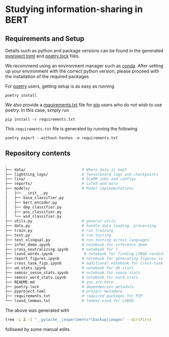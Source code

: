 # Studying information-sharing in BERT

## Requirements and Setup

Details such as python and package versions can be found in the generated
[pyproject.toml](pyproject.toml) and [poetry.lock](poetry.lock) files.

We recommend using an environment manager such as
[conda](https://docs.conda.io/en/latest/). After setting up your environment
with the correct python version, please proceed with the installation of the
required packages

For [poetry](https://python-poetry.org/) users, getting setup is as easy as
running

```terminal
poetry install
```

We also provide a [requirements.txt](requirements.txt) file for
[pip](https://pypi.org/project/pip/) users who do not wish to use poetry. In
this case, simply run

```terminal
pip install -r requirements.txt
```

This `requirements.txt` file is generated by running the following

```terminal
poetry export --without-hashes -o requirements.txt
```

## Repository contents

```bash
.
├── data/                         # Where data is kept
├── lightning_logs/               # Tensorboard logs and checkpoints
├── lisa/                         # SLURM jobs and configs
├── reports/                      # LaTeX and more
├── models/                       # Model implementations
│   ├── __init__.py
│   ├── base_classifier.py
│   ├── bert_encoder.py
│   ├── dep_classifier.py
│   ├── pos_classifier.py
│   └── wsd_classifier.py
├── utils.py                      # general utils
├── data.py                       # handle data loading, processing
├── train.py                      # run training
├── test.py                       # run testing
├── test_xlingual.py              # run testing across languages
├── infer_demo.ipynb              # notebook for inference demo
├── cross_neutralizing.ipynb      # notebook for ?
├── lswsd_words.ipynb              # notebook for finding LSWSD candidate lemmas
├── report_figures.ipynb          # notebook for generating figures in the report
├── cross_task_figs.ipynb         # additional notebook for cross-task XN figures
├── ud_stats.ipynb                # notebook for UD stats
├── semcor_sense_stats.ipynb      # notebook for sense stats
├── semcor_word_stats.ipynb       # notebook for word stats
├── README.md                     # you are here
├── poetry.lock                   # dependencies metadata
├── pyproject.toml                # project metadata
├── requirements.txt              # required packages for PIP
└── lswsd_lemmas.txt              # lemmas used for LSWSD
```

The above was generated with

```bash
tree -L 2 -I "__pycache__|experiments*|backup|images" --dirsfirst
```

followed by some manual edits.
